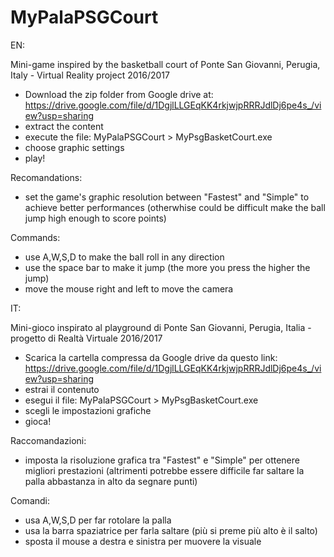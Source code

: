 # MyPalaPSGCourt
EN:

Mini-game inspired by the basketball court of Ponte San Giovanni, Perugia, Italy - Virtual Reality project 2016/2017


- Download the zip folder from Google drive at: https://drive.google.com/file/d/1DgjlLLGEqKK4rkjwjpRRRJdlDj6pe4s_/view?usp=sharing
- extract the content
- execute the file: MyPalaPSGCourt > MyPsgBasketCourt.exe
- choose graphic settings
- play!

Recomandations: 
- set the game's graphic resolution between "Fastest" and "Simple" to achieve better performances (otherwhise could be difficult make the ball jump high enough to score points)

Commands:
- use A,W,S,D to make the ball roll in any direction
- use the space bar to make it jump (the more you press the higher the jump) 
- move the mouse right and left to move the camera

IT:

Mini-gioco inspirato al playground di Ponte San Giovanni, Perugia, Italia - progetto di Realtà Virtuale 2016/2017

- Scarica la cartella compressa da Google drive da questo link: https://drive.google.com/file/d/1DgjlLLGEqKK4rkjwjpRRRJdlDj6pe4s_/view?usp=sharing
- estrai il contenuto
- esegui il file: MyPalaPSGCourt > MyPsgBasketCourt.exe
- scegli le impostazioni grafiche
- gioca!

Raccomandazioni:
- imposta la risoluzione grafica tra "Fastest" e "Simple" per ottenere migliori prestazioni (altrimenti potrebbe essere difficile far saltare la palla abbastanza in alto da segnare punti)

Comandi:
- usa A,W,S,D per far rotolare la palla
- usa la barra spaziatrice per farla saltare (più si preme più alto è il salto)
- sposta il mouse a destra e sinistra per muovere la visuale
